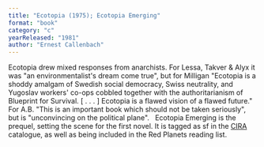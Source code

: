 ```yaml
---
title: "Ecotopia (1975); Ecotopia Emerging"
format: "book"
category: "c"
yearReleased: "1981"
author: "Ernest Callenbach"
---
```

 Ecotopia drew mixed responses from anarchists. For Lessa, Takver & Alyx  it was "an environmentalist's dream come true", but for Milligan "Ecotopia is a  shoddy amalgam of Swedish social democracy, Swiss neutrality, and Yugoslav  workers' co-ops cobbled together with the authoritarianism of Blueprint for  Survival. [ . . . ] Ecotopia is a flawed vision of a flawed future." For A.B.  "This is an important book which should not be taken seriously", but is  "unconvincing on the political plane".
  
 Ecotopia Emerging is the prequel, setting the scene for  the first novel. It is tagged as sf in the <a href="http://www.cira.ch/catalogue/index.php?lvl=categ_see&amp;id=346&amp;main="> CIRA</a> catalogue, as well as being included in the  Red Planets reading list.
  